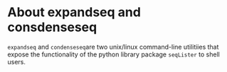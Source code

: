 # About expandseq and consdenseseq

`expandseq` and `condenseseq`are two unix/linux command-line utilitiies that
expose the functionality of the python library package `seqLister` to shell users.

